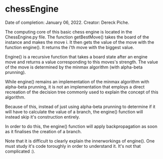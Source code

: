 # chessEngine

Date of completion: January 06, 2022.
Creator: Dereck Piche.

The computing core of this basic chess engine is located in the ChessEngine.py file.
The function getBestMove() takes the board of the instance and
makes the move i. It then gets the value of the move with the function
engine(). It returns the i'th move with the biggest value.

Engine() is a recursive function that takes a board state after an engine move
and returns a value corresponding to this moves's strength.
The value of the move is determined by the minmax algorithm (with alpha-beta prunning).

While engine() remains an implementation of the minmax algorithm with alpha-beta prunning, it is 
not an implementation that employs a direct recreation of the decision tree commonly used to explain
the concept of this algorithm. 

Because of this, instead of just using alpha-beta prunning to determine if it will have to calculate the 
value of a branch, the engine() function will instead skip it's construction entirely.

In order to do this, the engine() function will apply backpropagation as soon as it finalises the creation of
a branch.

Note that it is difficult to clearly explain the innerworkings of engine(). One must study it's 
code toroughly in order to understand it. It's not that complicated :).

